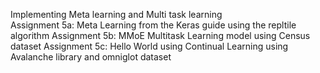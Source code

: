 Implementing Meta learning and Multi task learning <br/>
Assignment 5a: Meta Learning from the Keras guide using the repltile algorithm
Assignment 5b: MMoE Multitask Learning model using Census dataset
Assignment 5c: Hello World using Continual Learning using Avalanche library and omniglot dataset
